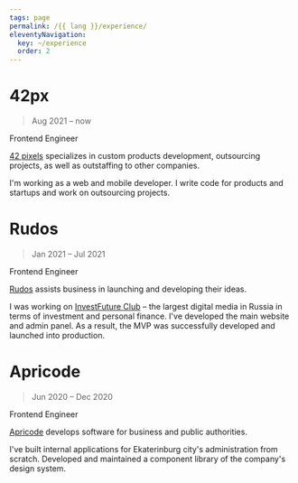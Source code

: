 ```yaml
---
tags: page
permalink: /{{ lang }}/experience/
eleventyNavigation:
  key: ~/experience
  order: 2
---
```


# 42px

> Aug 2021 – now

Frontend Engineer

[42 pixels](https://42px.ru/) specializes in custom products development, outsourcing projects, as well as outstaffing to other companies.

I'm working as a web and mobile developer. I write code for products and startups and work on outsourcing projects.

# Rudos

> Jan 2021 – Jul 2021

Frontend Engineer

[Rudos](https://rudos.tech/) assists business in launching and developing their ideas.

I was working on [InvestFuture Club](https://plus.investfuture.club/) – the largest digital media in Russia in terms of investment and personal finance. I've developed the main website and admin panel. As a result, the MVP was successfully developed and launched into production.

# Apricode

> Jun 2020 – Dec 2020

Frontend Engineer

[Apricode](https://apri-code.ru/) develops software for business and public authorities.

I've built internal applications for Ekaterinburg city's administration from scratch. Developed and maintained a component library of the company's design system.

